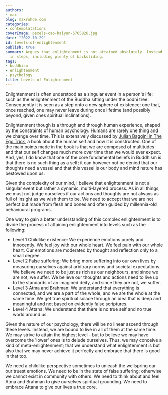 ```yaml
---
authors:
- max
blog: maxrohde.com
categories:
- contemplatations
coverImage: pexels-cao-haiyun-5765826.jpg
date: "2022-10-29"
id: levels-of-enlightenment
publish: true
summary: Argues that enlightenment is not attained absolutely. Instead it is achieved
  in steps, including plenty of backsliding.
tags:
- buddhism
- enlightenment
- psychology
title: Levels of Enlightenment
---
```


Enlightenment is often understood as a singular event in a person's life; such as the enlightenment of the Buddha sitting under the bodhi tree. Consequently it is seen as a step onto a new sphere of existence; one that, once reached, one may never leave during once lifetime (and possibly beyond, given ones spiritual inclinations).

Enlightenment though is a through and through human experience, shaped by the constraints of human psychology. Humans are rarely one thing and we change over time. This is extensively discussed by [Julian Baggini in The Ego Trick](https://www.goodreads.com/review/show/4197386158), a book about the human self and how it is constructed. One of the main points made in the book is that we are composed of multitudes and that our self changes much more over time than we would ever expect. And, yes, I do know that one of the core fundamental beliefs in Buddhism is that there is no such thing as a self; it can however not be denied that our thoughts need a vessel and that this vessel is our body and mind nature has bestowed upon us.

Given the complexity of our mind, I believe that enlightenment is not a singular event but rather a dynamic, multi-layered process. As in all things, we must not judge ourselves if our actions and thoughts are not always as full of insight as we wish them to be. We need to accept that we are not perfect but made from flesh and bones and often guided by millennia-old behavioural programs.

One way to gain a better understanding of this complex enlightenment is to divide the process of attaining enlightenment into levels such as the following:

- Level 1 Childlike existence: We experience emotions purely and innocently. We feel joy with our whole heart. We feel pain with our whole heart. Our emotions are moderated by thought and reflection only to a small degree.
- Level 2 False suffering: We bring more suffering into our own lives by measuring ourselves against arbitrary norms and societal expectations. We believe we need to be just as rich as our neighbours, and since we are not, we suffer. We believe our thoughts and actions need to live up to the standards of an imagined deity, and since they are not, we suffer.
- Level 3 Atma and Brahman: We understand that everything is connected, and we are a part of the whole, and we are the whole at the same time. We get true spiritual solace through an idea that is deep and meaningful and not based on evidently false scriptures.
- Level 4 Attana: We understand that there is no true self and no true world around us. 

Given the nature of our psychology, there will be no linear ascend through these levels. Instead, we are bound to live in all of them at the same time. We may strive to attain the highest level - but to believe we may have overcome the 'lower' ones is to delude ourselves. Thus, we may conceive a kind of meta-enlightenment; that we understand what enlightenment is but also that we may never achieve it perfectly and embrace that there is good in that too.

We need a childlike perspective sometimes to unleash the wellspring our our truest emotions. We need to be in the state of false suffering; otherwise we cannot exist in community with others. We need to think about and feel Atma and Brahman to give ourselves spiritual grounding. We need to embrace Attana to give our lives a true core.
